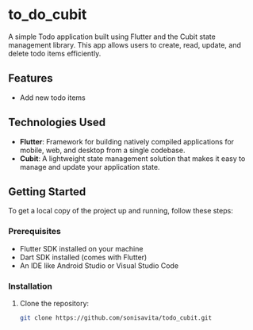 # to_do_cubit

A simple Todo application built using Flutter and the Cubit state management library. This app allows users to create, read, update, and delete todo items efficiently.

## Features

- Add new todo items

## Technologies Used

- **Flutter**: Framework for building natively compiled applications for mobile, web, and desktop from a single codebase.
- **Cubit**: A lightweight state management solution that makes it easy to manage and update your application state.

## Getting Started

To get a local copy of the project up and running, follow these steps:

### Prerequisites

- Flutter SDK installed on your machine
- Dart SDK installed (comes with Flutter)
- An IDE like Android Studio or Visual Studio Code

### Installation

1. Clone the repository:
   ```bash
   git clone https://github.com/sonisavita/todo_cubit.git
